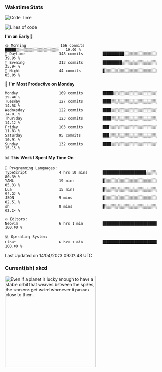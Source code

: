 ### Wakatime Stats
<!--START_SECTION:waka-->
![Code Time](http://img.shields.io/badge/Code%20Time-1%2C576%20hrs%2049%20mins-blue)

![Lines of code](https://img.shields.io/badge/From%20Hello%20World%20I%27ve%20Written-623.7%20thousand%20lines%20of%20code-blue)

**I'm an Early 🐤** 

```text
🌞 Morning                166 commits         █████░░░░░░░░░░░░░░░░░░░░   19.06 % 
🌆 Daytime                348 commits         ██████████░░░░░░░░░░░░░░░   39.95 % 
🌃 Evening                313 commits         █████████░░░░░░░░░░░░░░░░   35.94 % 
🌙 Night                  44 commits          █░░░░░░░░░░░░░░░░░░░░░░░░   05.05 % 
```
📅 **I'm Most Productive on Monday** 

```text
Monday                   169 commits         █████░░░░░░░░░░░░░░░░░░░░   19.40 % 
Tuesday                  127 commits         ████░░░░░░░░░░░░░░░░░░░░░   14.58 % 
Wednesday                122 commits         ████░░░░░░░░░░░░░░░░░░░░░   14.01 % 
Thursday                 123 commits         ████░░░░░░░░░░░░░░░░░░░░░   14.12 % 
Friday                   103 commits         ███░░░░░░░░░░░░░░░░░░░░░░   11.83 % 
Saturday                 95 commits          ███░░░░░░░░░░░░░░░░░░░░░░   10.91 % 
Sunday                   132 commits         ████░░░░░░░░░░░░░░░░░░░░░   15.15 % 
```


📊 **This Week I Spent My Time On** 

```text
💬 Programming Languages: 
TypeScript               4 hrs 50 mins       ████████████████████░░░░░   80.39 % 
YAML                     19 mins             █░░░░░░░░░░░░░░░░░░░░░░░░   05.33 % 
Lua                      15 mins             █░░░░░░░░░░░░░░░░░░░░░░░░   04.23 % 
JSON                     9 mins              █░░░░░░░░░░░░░░░░░░░░░░░░   02.51 % 
sh                       8 mins              █░░░░░░░░░░░░░░░░░░░░░░░░   02.24 % 

🔥 Editors: 
Neovim                   6 hrs 1 min         █████████████████████████   100.00 % 

💻 Operating System: 
Linux                    6 hrs 1 min         █████████████████████████   100.00 % 
```


 Last Updated on 14/04/2023 09:02:48 UTC
<!--END_SECTION:waka-->

### Current(ish) xkcd
<a id="xkcd-a" title="Even if a planet is lucky enough to have a stable orbit that weaves between the spikes, the seasons get weird whenever it passes close to them." href="https://www.xkcd.com" target="_blank">
        <img align="center" id="xkcd-img" src="https://imgs.xkcd.com/comics/diffraction_spikes.png" alt="Even if a planet is lucky enough to have a stable orbit that weaves between the spikes, the seasons get weird whenever it passes close to them." height=300 />
</a>
